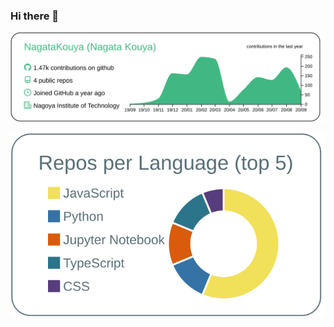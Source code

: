 ### Hi there 👋
[![](https://raw.githubusercontent.com/NagataKouya/NagataKouya/master/profile-summary-card-output/vue/0-profile-details.svg)](https://github.com/vn7n24fzkq/github-profile-summary-cards)

[![](https://raw.githubusercontent.com/NagataKouya/NagataKouya/master/profile-summary-card-output/default/1-repos-per-language.svg)](https://github.com/vn7n24fzkq/github-profile-summary-cards)

